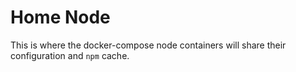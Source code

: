 # Home Node

This is where the docker-compose node containers will
share their configuration and `npm` cache.
